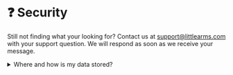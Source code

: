 # ❓ Security

Still not finding what your looking for? Contact us at [support@littlearms.com](mailto:support@littlearms.com) with your support question.  We will respond as soon as we receive your message.

<details>

<summary>Where and how is my data stored?</summary>

All user data and content is stored in the USA 🇺🇸 on Amazon Web Services (AWS), which is backed by the same infrastrucutre and security that Amazon uses for its own services.

Customer data is stored in USA data centers.  https://zephyr-sim.com and its assets may be cached in other geographic locations by AWS's CDN service CloudFront.&#x20;

</details>
